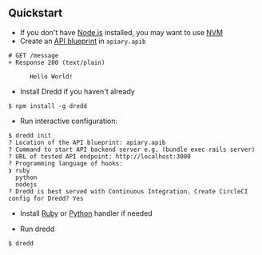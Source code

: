 ## Quickstart

- If you don't have [Node.js](https://nodejs.org/) installed, you may want to use [NVM](https://github.com/creationix/nvm)
- Create an [API blueprint](https://apiblueprint.org/) in `apiary.apib`

```
# GET /message
+ Response 200 (text/plain)

      Hello World!
```
- Install Dredd if you haven't already

```
$ npm install -g dredd

```

- Run interactive configuration:

```
$ dredd init
? Location of the API blueprint: apiary.apib
? Command to start API backend server e.g. (bundle exec rails server)
? URL of tested API endpoint: http://localhost:3000
? Programming language of hooks:
❯ ruby
  python
  nodejs
? Dredd is best served with Continuous Integration. Create CircleCI config for Dredd? Yes

```

- Install [Ruby](hooks-ruby.md) or [Python](hooks-python.md) handler if needed

- Run dredd

```
$ dredd
```
